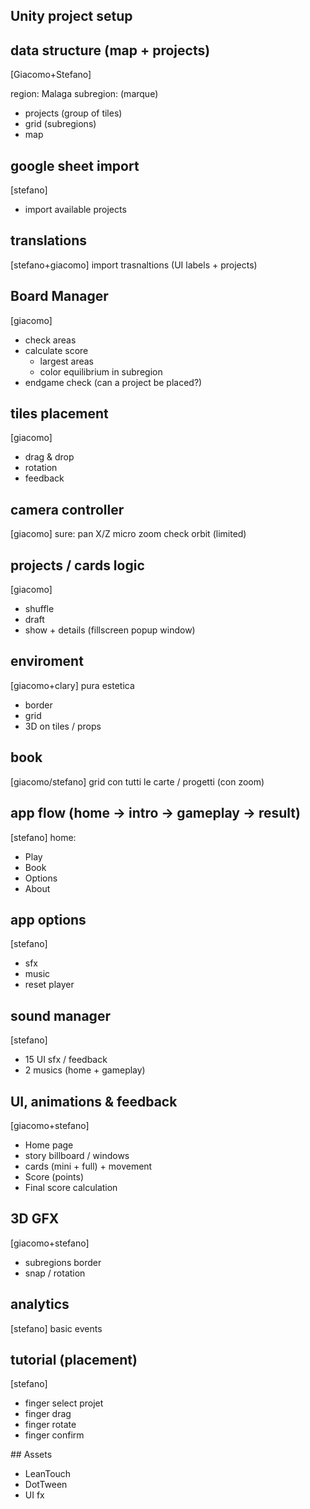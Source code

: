 ## Unity project setup

## data structure (map + projects)
[Giacomo+Stefano]

region: Malaga
subregion: (marque)

- projects (group of tiles)
- grid (subregions)
- map

## google sheet import
[stefano]
- import available projects

## translations
[stefano+giacomo]
import trasnaltions (UI labels + projects)

## Board Manager
[giacomo]
- check areas
- calculate score
  - largest areas
  - color equilibrium in subregion
- endgame check (can a project be placed?)

## tiles placement
[giacomo]
- drag & drop
- rotation
- feedback

## camera controller
[giacomo]
sure: pan X/Z
micro zoom
check orbit (limited)

## projects / cards logic
[giacomo]
- shuffle 
- draft
- show + details (fillscreen popup window)

## enviroment
[giacomo+clary]
pura estetica
- border
- grid
- 3D on tiles / props

## book
[giacomo/stefano]
grid con tutti le carte / progetti (con zoom)

## app flow (home -> intro -> gameplay -> result)
[stefano]
home:
-   Play
-   Book
-   Options
-   About

## app options
[stefano]
- sfx
- music
- reset player

## sound manager
[stefano]
- 15 UI sfx / feedback
- 2 musics (home + gameplay)

## UI, animations & feedback
[giacomo+stefano]
- Home page
- story billboard / windows
- cards (mini + full) + movement
- Score (points)
- Final score calculation

## 3D GFX
[giacomo+stefano]
- subregions border
- snap / rotation

## analytics
[stefano]
basic events

## tutorial (placement)
[stefano]
- finger select projet
- finger drag
- finger rotate
- finger confirm

## Assets
- LeanTouch
- DotTween
- UI fx
